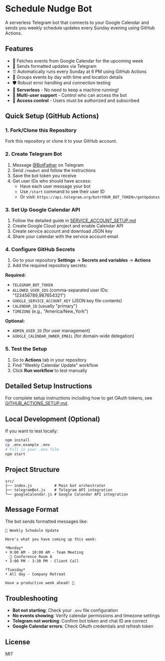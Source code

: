 # Schedule Nudge Bot

A serverless Telegram bot that connects to your Google Calendar and sends you weekly schedule updates every Sunday evening using GitHub Actions.

## Features

- 📅 Fetches events from Google Calendar for the upcoming week
- 📱 Sends formatted updates via Telegram
- ⏰ Automatically runs every Sunday at 6 PM using GitHub Actions
- 🔄 Groups events by day with time and location details
- 🛡️ Robust error handling and connection testing
- 🚀 **Serverless** - No need to keep a machine running!
- 👥 **Multi-user support** - Control who can access the bot
- 🔐 **Access control** - Users must be authorized and subscribed

## Quick Setup (GitHub Actions)

### 1. Fork/Clone this Repository

Fork this repository or clone it to your GitHub account.

### 2. Create Telegram Bot

1. Message [@BotFather](https://t.me/BotFather) on Telegram
2. Send `/newbot` and follow the instructions
3. Save the bot token you receive
4. Get user IDs who should have access:
   - Have each user message your bot
   - Use `/start` command to see their user ID
   - Or visit: `https://api.telegram.org/bot<YOUR_BOT_TOKEN>/getUpdates`

### 3. Set Up Google Calendar API

1. Follow the detailed guide in [SERVICE_ACCOUNT_SETUP.md](SERVICE_ACCOUNT_SETUP.md)
2. Create Google Cloud project and enable Calendar API
3. Create service account and download JSON key
4. Share your calendar with the service account email

### 4. Configure GitHub Secrets

1. Go to your repository **Settings** → **Secrets and variables** → **Actions**
2. Add the required repository secrets:

**Required:**
   - `TELEGRAM_BOT_TOKEN`
   - `ALLOWED_USER_IDS` (comma-separated user IDs: "123456789,987654321")
   - `GOOGLE_SERVICE_ACCOUNT_KEY` (JSON key file contents)
   - `CALENDAR_ID` (usually "primary")
   - `TIMEZONE` (e.g., "America/New_York")

**Optional:**
   - `ADMIN_USER_ID` (for user management)
   - `GOOGLE_CALENDAR_OWNER_EMAIL` (for domain-wide delegation)

### 5. Test the Setup

1. Go to **Actions** tab in your repository
2. Find "Weekly Calendar Update" workflow
3. Click **Run workflow** to test manually

## Detailed Setup Instructions

For complete setup instructions including how to get OAuth tokens, see [GITHUB_ACTIONS_SETUP.md](GITHUB_ACTIONS_SETUP.md).

## Local Development (Optional)

If you want to test locally:

```bash
npm install
cp .env.example .env
# Fill in your .env file
npm start
```

## Project Structure

```
src/
├── index.js          # Main bot orchestrator
├── telegramBot.js    # Telegram API integration
└── googleCalendar.js # Google Calendar API integration
```

## Message Format

The bot sends formatted messages like:

```
📅 Weekly Schedule Update

Here's what you have coming up this week:

*Monday*
• 9:00 AM - 10:00 AM - Team Meeting
  📍 Conference Room A
• 2:00 PM - 3:30 PM - Client Call

*Tuesday*
• All day - Company Retreat

Have a productive week ahead! 💪
```

## Troubleshooting

- **Bot not starting**: Check your `.env` file configuration
- **No events showing**: Verify calendar permissions and timezone settings
- **Telegram not working**: Confirm bot token and chat ID are correct
- **Google Calendar errors**: Check OAuth credentials and refresh token

## License

MIT